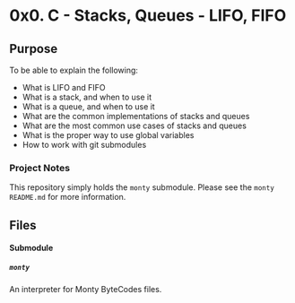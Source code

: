 # 0x0. C - Stacks, Queues - LIFO, FIFO

## Purpose
To be able to explain the following:
* What is LIFO and FIFO
* What is a stack, and when to use it
* What is a queue, and when to use it
* What are the common implementations of stacks and queues
* What are the most common use cases of stacks and queues
* What is the proper way to use global variables
* How to work with git submodules

### Project Notes
This repository simply holds the `monty` submodule. 
Please see the `monty` `README.md` for more information.

## Files

#### Submodule

##### `monty`
An interpreter for Monty ByteCodes files.